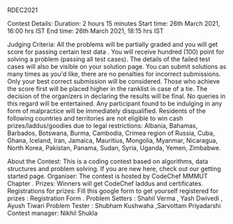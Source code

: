 RDEC2021

Contest Details:
Duration: 2 hours 15 minutes
Start time: 26th March 2021, 16:00 hrs IST
End time: 26th March 2021, 18:15 hrs IST


Judging Criteria:
All the problems will be partially graded and you will get score for passing certain test data . You will receive hundred (100) point for solving a problem (passing all test cases).
The details of the failed test cases will also be visible on your solution page.
You can submit solutions as many times as you'd like, there are no penalties for incorrect submissions. Only your best correct submission will be considered.
Those who achieve the score first will be placed higher in the ranklist in case of a tie.
The decision of the organizers in declaring the results will be final. No queries in this regard will be entertained.
Any participant found to be indulging in any form of malpractice will be immediately disqualified.
Residents of the following countries and territories are not eligible to win cash prizes/laddus/goodies due to legal restrictions: Albania, Bahamas, Barbados, Botswana, Burma, Cambodia, Crimea region of Russia, Cuba, Ghana, Iceland, Iran, Jamaica, Mauritius, Mongolia, Myanmar, Nicaragua, North Korea, Pakistan, Panama, Sudan, Syria, Uganda, Yemen, Zimbabwe.

About the Contest:
This is a coding contest based on algorithms, data structures and problem solving. If you are new here, check out our getting started page.
Organiser: The contest is hosted by CodeChef MMMUT Chapter .
Prizes: Winners will get CodeChef laddus and certificates.
Registrations for prizes: Fill this google form to get yourself registered for prizes : Registration Form .
Problem Setters :  Shahil Verma , Yash Dwivedi , Ayush Tiwari
Problem Tester : Shubham Kushwaha ,Sarvottam Priyadarshi
Contest manager: Nikhil Shukla
